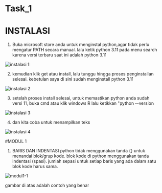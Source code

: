 # Task_1

# INSTALASI

1. Buka microsoft store anda untuk menginstal python,agar tidak perlu mengatur PATH secara manual. lalu ketik python 3.11 pada menu search karena versi terbaru saat ini adalah python 3.11

![instalasi 1](https://user-images.githubusercontent.com/93004934/224473997-eb88a6dd-24ac-41e9-ac15-82a0a081afc6.png)



2. kemudian klik get atau install, lalu tunggu hingga proses penginstallan selesai. kebetulan saya di sini sudah menginstall python 3.11

![instalasi 2](https://user-images.githubusercontent.com/93004934/224474041-d673a4ef-7207-4023-b69a-8f8d785bd8c5.png)



3. setelah proses install selesai, untuk memastikan python anda sudah versi 11, buka cmd atau klik windows R lalu ketikkan "python --version

![instalasi 3](https://user-images.githubusercontent.com/93004934/224474418-65d2301f-dd0e-4df6-aa96-173ac3be9a0f.png)

4. dan kita coba untuk menampilkan teks

![instalasi 4](https://user-images.githubusercontent.com/93004934/224541546-91c56188-3c0f-46ff-8bf8-d2335b46e061.png)

#MODUL 1

1. BARIS DAN INDENTASI
   python tidak menggunakan tanda {} untuk menandai blok/grup kode. blok kode di python menggunakan tanda indentasi (spasi). jumlah sepasi untuk setiap baris yang ada      dalam satu blok kode harus sama.
   
![modul1-1](https://user-images.githubusercontent.com/93004934/224542734-f8bd3385-bb85-4b4d-b8cd-5c2e96fb31f7.png)

gambar di atas adalah contoh yang benar


